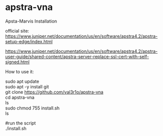 # apstra-vna
Apsta-Marvis Installation

official site:
https://www.juniper.net/documentation/us/en/software/apstra4.2/apstra-setup-edge/index.html 

https://www.juniper.net/documentation/us/en/software/apstra4.2/apstra-user-guide/shared-content/apstra-server-replace-ssl-cert-with-self-signed.html

How to use it:

sudo apt update <br>
sudo apt -y install git <br>
git clone https://github.com/val3r1o/apstra-vna <br>
cd apstra-vna <br>
ls <br>
sudo chmod 755 install.sh <br>
ls <br>

#run the script <br>
./install.sh

